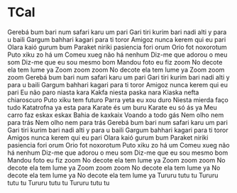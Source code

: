# TCal
Gerebá bum bari num safari karu um pari
Gari tiri kurim bari nadi alti y para u baili
Gargum bahhari kagari para ti toror
Amigoz nunca kerem qui eu pari
Olara kaió gurum bum
Paraket niriki pasiencia fori orum
Orio fot noxorotum
Puto xiku zo há um
Comeu xueg não há nenhum
Diz-me que adorou o meu som
Diz-me que eu sou mesmo bom
Mandou foto eu fiz zoom
No decote ela tem lume ya
Zoom zoom zoom
No decote ela tem lume ya
Zoom zoom zoom
Gerebá bum bari num safari karu um pari
Gari tiri kurim bari nadi alti y para u baili
Gargum bahhari kagari para ti toror
Amigoz nunca kerem qui eu pari
Eu não paro niasta kara
Kakfa niesta paska nara
Kiaska nefta chiaroscuro
Puto xiku tem futuro
Parra yeta eu xou duro
Niesta mierda faço tudo
Katatrofna ya esta para
Karate és um buru
Karate eu só ás ya
Meu carro faz eskax eskax
Bahia de kaxkaix
Voando a todo gás
Nem olho nem para trás
Nem olho nem para trás
Gerebá bum bari num safari karu um pari
Gari tiri kurim bari nadi alti y para u baili
Gargum bahhari kagari para ti toror
Amigos nunca kerem qui eu pari
Olara kaió gurum bum
Paraket niriki pasiencia fori orum
Orio fot noxorotum
Puto xiku zo há um
Comeu xueg não há nenhum
Diz-me que adorou o meu som
Diz-me que eu sou mesmo bom
Mandou foto eu fiz zoom
No decote ela tem lume ya
Zoom zoom zoom
No decote ela tem lume ya
Zoom zoom zoom
No decote ela tem lume ya
No decote ela tem lume ya
No decote ela tem lume ya
Tururu tutu tu
Tururu tutu tu
Tururu tutu tu
Tururu tutu tu
